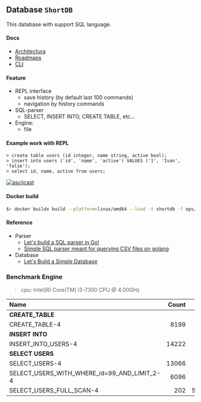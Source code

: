 ## Database `ShortDB`

This database with support SQL language.

#### Docs

- [Architectura](https://miro.com/app/board/uXjVOaNZlsE=/?invite_link_id=250172061542)
- [Roadmaps](./ROADMAP.md)
- [CLI](./docs/dbctl.md)

#### Feature

- REPL interface
  - save history (by default last 100 commands)
  - navigation by history commands
- SQL-parser
  - SELECT, INSERT INTO, CREATE TABLE, etc...
- Engine:
  - file

#### Example work with REPL

```
> create table users (id integer, name string, active bool);
> insert into users ('id', 'name', 'active') VALUES ('1', 'Ivan', 'false');
> select id, name, active from users;
```

[![asciicast](https://asciinema.org/a/ElqLr756zSjpwFCuAQgSbXxBB.svg)](https://asciinema.org/a/ElqLr756zSjpwFCuAQgSbXxBB)

#### Docker build

```bash
$> docker buildx build --platform=linux/amd64 --load -t shortdb -f ops/dockerfile/shortdb.Dockerfile .
```

#### Reference

- Parser
  - [Let's build a SQL parser in Go!](https://marianogappa.github.io/software/2019/06/05/lets-build-a-sql-parser-in-go/)
  - [Simple SQL parser meant for querying CSV files on golang](https://github.com/marianogappa/sqlparser) 
- Database
  - [Let's Build a Simple Database](https://cstack.github.io/db_tutorial/)

### Benchmark Engine

> cpu: Intel(R) Core(TM) i3-7300 CPU @ 4.00GHz

| Name                                        | Count |   ns/op |
|:--------------------------------------------|------:|--------:|
| **CREATE_TABLE**                            |       |         |
| CREATE_TABLE-4                              |  8199 |  143758 |
| **INSERT INTO**                             |       |         |
| INSERT_INTO_USERS-4                         | 14222 |   83524 |
| **SELECT USERS**                            |       |         |
| SELECT_USERS-4                              | 13066 |   91571 |
| SELECT_USERS_WITH_WHERE_id=99_AND_LIMIT_2-4 |  6096 |  210703 |
| SELECT_USERS_FULL_SCAN-4                    |   202 | 5813380 |
